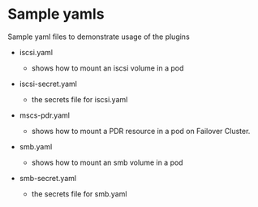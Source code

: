 # Sample yamls
Sample yaml files to demonstrate usage of the plugins
* iscsi.yaml
    * shows how to mount an iscsi volume in a pod
* iscsi-secret.yaml
    * the secrets file for iscsi.yaml

* mscs-pdr.yaml
    * shows how to mount a PDR resource in a pod on Failover Cluster.

* smb.yaml
    * shows how to mount an smb volume in a pod
* smb-secret.yaml
    * the secrets file for smb.yaml